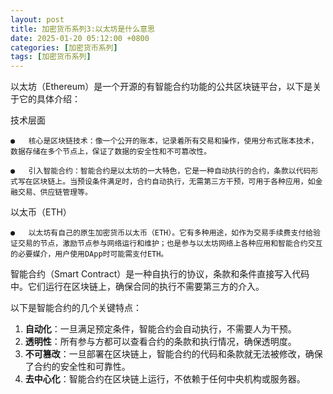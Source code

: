 ```yaml
---
layout: post
title: 加密货币系列3:以太坊是什么意思
date: 2025-01-20 05:12:00 +0800
categories: [加密货币系列]
tags: [加密货币系列]
---
```


以太坊（Ethereum）是一个开源的有智能合约功能的公共区块链平台，以下是关于它的具体介绍：

技术层面

```
●	核心是区块链技术：像一个公开的账本，记录着所有交易和操作，使用分布式账本技术，数据存储在多个节点上，保证了数据的安全性和不可篡改性。

●	引入智能合约：智能合约是以太坊的一大特色，它是一种自动执行的合约，条款以代码形式写在区块链上。当预设条件满足时，合约自动执行，无需第三方干预，可用于各种应用，如金融交易、供应链管理等。

```

以太币（ETH）

```
●	以太坊有自己的原生加密货币以太币（ETH）。它有多种用途，如作为交易手续费支付给验证交易的节点，激励节点参与网络运行和维护；也是参与以太坊网络上各种应用和智能合约交互的必要媒介，用户使用DApp时可能需支付ETH。

```

智能合约（Smart Contract）是一种自执行的协议，条款和条件直接写入代码中。它们运行在区块链上，确保合同的执行不需要第三方的介入。

以下是智能合约的几个关键特点：

1. **自动化**：一旦满足预定条件，智能合约会自动执行，不需要人为干预。
2. **透明性**：所有参与方都可以查看合约的条款和执行情况，确保透明度。
3. **不可篡改**：一旦部署在区块链上，智能合约的代码和条款就无法被修改，确保了合约的安全性和可靠性。
4. **去中心化**：智能合约在区块链上运行，不依赖于任何中央机构或服务器。